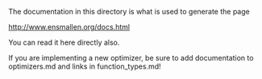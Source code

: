 The documentation in this directory is what is used to generate the page

  http://www.ensmallen.org/docs.html

You can read it here directly also.

If you are implementing a new optimizer, be sure to add documentation to
optimizers.md and links in function_types.md!
